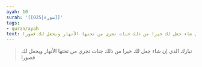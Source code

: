 ```yaml
---
ayah: 10
surah: '[[025|سورة]]'
tags:
- quran/ayah
text: تبارك الذي إن شاء جعل لك خيرا من ذلك جنات تجري من تحتها الأنهار ويجعل لك قصورا
---
```

> تبارك الذي إن شاء جعل لك خيرا من ذلك جنات تجري من تحتها الأنهار ويجعل لك قصورا

